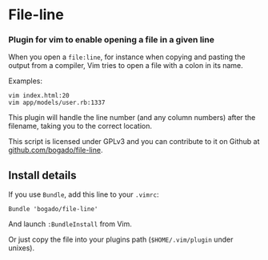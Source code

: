 # File-line

### Plugin for vim to enable opening a file in a given line

When you open a `file:line`, for instance when copying and pasting the output
from a compiler, Vim tries to open a file with a colon in its name.

Examples:

    vim index.html:20
    vim app/models/user.rb:1337

This plugin will handle the line number (and any column numbers) after the
filename, taking you to the correct location.

This script is licensed under GPLv3 and you can contribute to it on Github at
[github.com/bogado/file-line](https://github.com/bogado/file-line).
 
## Install details

If you use `Bundle`, add this line to your `.vimrc`:

    Bundle 'bogado/file-line'

And launch `:BundleInstall` from Vim.

Or just copy the file into your plugins path (`$HOME/.vim/plugin` under
unixes).

